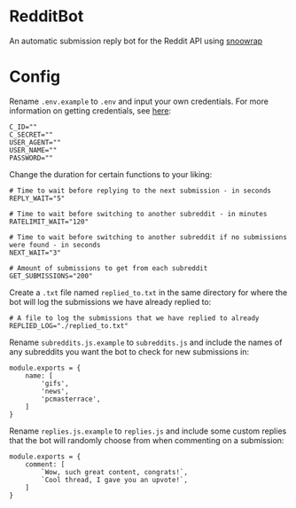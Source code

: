 # RedditBot
An automatic submission reply bot for the Reddit API using [snoowrap](https://github.com/not-an-aardvark/snoowrap)

# Config
Rename `.env.example` to `.env` and input your own credentials. For more information on getting credentials, see [here](https://github.com/not-an-aardvark/reddit-oauth-helper):
```
C_ID=""
C_SECRET=""
USER_AGENT=""
USER_NAME=""
PASSWORD=""
```
Change the duration for certain functions to your liking:
```
# Time to wait before replying to the next submission - in seconds
REPLY_WAIT="5"

# Time to wait before switching to another subreddit - in minutes
RATELIMIT_WAIT="120"

# Time to wait before switching to another subreddit if no submissions were found - in seconds
NEXT_WAIT="3"

# Amount of submissions to get from each subreddit
GET_SUBMISSIONS="200"
```
Create a `.txt` file named `replied_to.txt` in the same directory for where the bot will log the submissions we have already replied to:
```
# A file to log the submissions that we have replied to already
REPLIED_LOG="./replied_to.txt"
```
Rename `subreddits.js.example` to `subreddits.js` and include the names of any subreddits you want the bot to check for new submissions in:
```
module.exports = {
    name: [
        'gifs',
        'news',
        'pcmasterrace',
    ]
}
```
Rename `replies.js.example` to `replies.js` and include some custom replies that the bot will randomly choose from when commenting on a submission:
```
module.exports = {
    comment: [
        `Wow, such great content, congrats!`,
        `Cool thread, I gave you an upvote!`,
    ]
}
```
